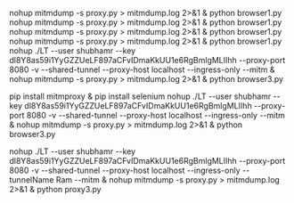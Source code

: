 nohup mitmdump -s proxy.py > mitmdump.log 2>&1 & python browser1.py
nohup mitmdump -s proxy.py > mitmdump.log 2>&1 & python browser1.py
nohup mitmdump -s proxy.py > mitmdump.log 2>&1 & python browser1.py
nohup mitmdump -s proxy.py > mitmdump.log 2>&1 & python browser1.py
nohup ./LT --user shubhamr --key dl8Y8as59i1YyGZZUeLF897aCFvIDmaKkUU1e6RgBmlgMLIIhh --proxy-port 8080 -v --shared-tunnel --proxy-host localhost --ingress-only --mitm & nohup mitmdump -s proxy.py > mitmdump.log 2>&1 & python browser3.py

pip install mitmproxy & pip install selenium nohup ./LT --user shubhamr --key dl8Y8as59i1YyGZZUeLF897aCFvIDmaKkUU1e6RgBmlgMLIIhh --proxy-port 8080 -v --shared-tunnel --proxy-host localhost --ingress-only --mitm & nohup mitmdump -s proxy.py > mitmdump.log 2>&1 & python browser3.py



nohup ./LT --user shubhamr --key dl8Y8as59i1YyGZZUeLF897aCFvIDmaKkUU1e6RgBmlgMLIIhh --proxy-port 8080 -v --shared-tunnel --proxy-host localhost --ingress-only --tunnelName Ram --mitm & nohup mitmdump -s proxy.py > mitmdump.log 2>&1 & python proxy3.py
